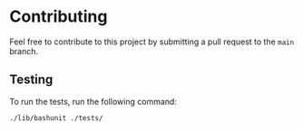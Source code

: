 # Contributing

Feel free to contribute to this project by submitting a pull request to the `main` branch.

## Testing

To run the tests, run the following command:

```bash
./lib/bashunit ./tests/
```
